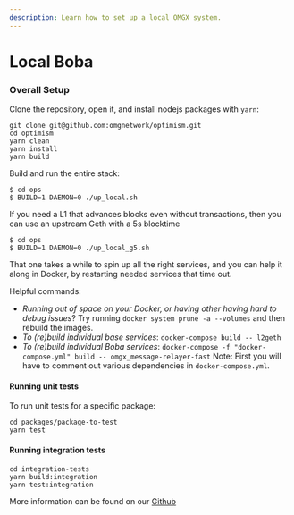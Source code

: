 ```yaml
---
description: Learn how to set up a local OMGX system.
---
```


# Local Boba

### Overall Setup

Clone the repository, open it, and install nodejs packages with `yarn`:

```text
git clone git@github.com:omgnetwork/optimism.git
cd optimism
yarn clean
yarn install
yarn build
```

Build and run the entire stack:

```text
$ cd ops
$ BUILD=1 DAEMON=0 ./up_local.sh
```

If you need a L1 that advances blocks even without transactions, then you can use an upstream Geth with a 5s blocktime

```text
$ cd ops
$ BUILD=1 DAEMON=0 ./up_local_g5.sh
```

That one takes a while to spin up all the right services, and you can help it along in Docker, by restarting needed services that time out.

Helpful commands:

* _Running out of space on your Docker, or having other having hard to debug issues_? Try running `docker system prune -a --volumes` and then rebuild the images.
* _To \(re\)build individual base services_: `docker-compose build -- l2geth`
* _To \(re\)build individual Boba services_: `docker-compose -f "docker-compose.yml" build -- omgx_message-relayer-fast` Note: First you will have to comment out various dependencies in `docker-compose.yml`.

#### Running unit tests

To run unit tests for a specific package:

```text
cd packages/package-to-test
yarn test
```

#### Running integration tests

```text
cd integration-tests
yarn build:integration
yarn test:integration
```

More information can be found on our [Github](https://github.com/omgnetwork/optimism/tree/develop/omgx_documention)


